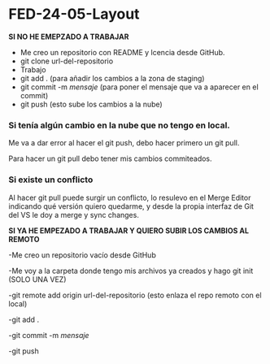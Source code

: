 # FED-24-05-Layout

**SI NO HE EMEPZADO A TRABAJAR**

- Me creo un repositorio con README y lcencia desde GitHub.
- git clone url-del-repositorio
- Trabajo
- git add . (para añadir los cambios a la zona de staging)
- git commit -m *mensaje* (para poner el mensaje que va a aparecer en el commit)
- git push (esto sube los cambios a la nube)

### Si tenía algún cambio en la nube que no tengo en local.

Me va a dar error al hacer el git push, debo hacer primero un git pull.

Para hacer un git pull debo tener mis cambios commiteados.

### Si existe un conflicto

Al hacer git pull puede surgir un conflicto, lo resulevo en el Merge Editor indicando qué versión quiero quedarme, y desde la propia interfaz de Git del VS le doy a merge y sync changes.

**SI YA HE EMPEZADO A TRABAJAR Y QUIERO SUBIR LOS CAMBIOS AL REMOTO**

-Me creo un repositorio vacío desde GitHub

-Me voy a la carpeta donde tengo mis archivos ya creados y hago git init (SOLO UNA VEZ)

-git remote add origin url-del-repositorio (esto enlaza el repo remoto con el local)

-git add .

-git commit -m *mensaje*

-git push